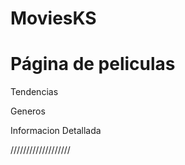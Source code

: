 # MoviesKS

<h1>Página de peliculas</h1>

<p>Tendencias</p>
<p>Generos</p>
<p>Informacion Detallada</p>

///////////////////
